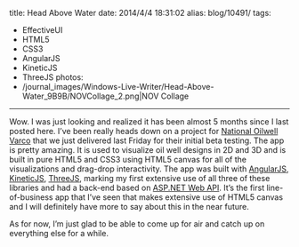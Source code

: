 title: Head Above Water
date: 2014/4/4 18:31:02
alias: blog/10491/
tags:
- EffectiveUI
- HTML5
- CSS3
- AngularJS
- KineticJS
- ThreeJS
photos:
- /journal_images/Windows-Live-Writer/Head-Above-Water_9B9B/NOVCollage_2.png|NOV Collage
---
Wow. I was just looking and realized it has been almost 5 months since I last posted here. I’ve been really heads down on a project for [National Oilwell Varco](http://www.nov.com/) that we just delivered last Friday for their initial beta testing. The app is pretty amazing. It is used to visualize oil well designs in 2D and 3D and is built in pure HTML5 and CSS3 using HTML5 canvas for all of the visualizations and drag-drop interactivity. The app was built with [AngularJS](http://angularjs.org), [KineticJS](http://kineticjs.com/), [ThreeJS](http://threejs.org/), marking my first extensive use of all three of these libraries and had a back-end based on [ASP.NET Web API](http://www.asp.net/web-api). It’s the first line-of-business app that I’ve seen that makes extensive use of HTML5 canvas and I will definitely have more to say about this in the near future.

As for now, I’m just glad to be able to come up for air and catch up on everything else for a while.